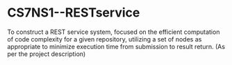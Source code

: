 # CS7NS1--RESTservice
To construct a REST service system, focused on the efficient computation of code complexity for a given repository, utilizing a set of nodes as appropriate to minimize execution time from submission to result return. (As per the project description)
